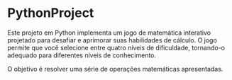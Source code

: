 # PythonProject
Este projeto em Python implementa um jogo de matemática interativo projetado para desafiar e aprimorar suas habilidades de cálculo. O jogo permite que você selecione entre quatro níveis de dificuldade, tornando-o adequado para diferentes níveis de conhecimento.

O objetivo é resolver uma série de operações matemáticas apresentadas.
